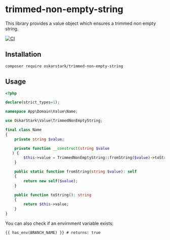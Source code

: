 # trimmed-non-empty-string

This library provides a value object which ensures a trimmed non empty string.

[![CI][ci_badge]][ci_link]

## Installation

```
composer require oskarstark/trimmed-non-empty-string
```

## Usage

```php
<?php

declare(strict_types=1);

namespace App\Domain\Value\Name;

use OskarStark\Value\TrimmedNonEmptyString;

final class Name
{
    private string $value;

    private function __construct(string $value
   ) {
        $this->value = TrimmedNonEmptyString::fromString($value)->toString();
    }

    public static function fromString(string $value): self
    {
        return new self($value);
    }

    public function toString(): string
    {
        return $this->value;
    }
}
```

You can also check if an envirnment variable exists:
```twig
{{ has_env(BRANCH_NAME) }} # returns: true
```

[ci_badge]: https://github.com/OskarStark/env-var-extension/workflows/CI/badge.svg?branch=main
[ci_link]: https://github.com/OskarStark/env-var-extension/actions?query=workflow:ci+branch:main

